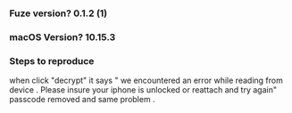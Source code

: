 ### Fuze version? 0.1.2 (1)
### macOS Version? 10.15.3

### Steps to reproduce 
when click "decrypt" it says " we encountered an error while reading from device . Please insure your iphone is unlocked or reattach and try again"
passcode removed and same problem .
